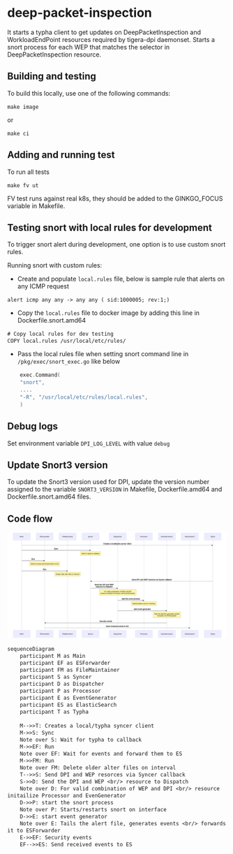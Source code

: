 # deep-packet-inspection

It starts a typha client to get updates on DeepPacketInspection and WorkloadEndPoint resources required by tigera-dpi daemonset.
Starts a snort process for each WEP that matches the selector in DeepPacketInspection resource.

## Building and testing

To build this locally, use one of the following commands:

```
make image
```

or

```
make ci
```

## Adding and running test

To run all tests

```
make fv ut
```

FV test runs against real k8s, they should be added to the GINKGO_FOCUS variable in Makefile.

## Testing snort with local rules for development

To trigger snort alert during development, one option is to use custom snort rules.

Running snort with custom rules:
- Create and populate `local.rules` file, below is sample rule that alerts on any ICMP request
```
alert icmp any any -> any any ( sid:1000005; rev:1;)
``` 
- Copy the `local.rules` file to docker image by adding this line in Dockerfile.snort.amd64
```
# Copy local rules for dev testing
COPY local.rules /usr/local/etc/rules/
```
- Pass the local rules file when setting snort command line in `/pkg/exec/snort_exec.go` like below
```go
    exec.Command(
    "snort",
    ....
    "-R", "/usr/local/etc/rules/local.rules",
    )
```

## Debug logs
Set environment variable `DPI_LOG_LEVEL` with value `debug`

## Update Snort3 version

To update the Snort3 version used for DPI, update the version number assigned to the variable `SNORT3_VERSION` in Makefile, Dockerfile.amd64 and Dockerfile.snort.amd64 files.

## Code flow
![Alt text](flow_diagram.svg)

```mermaid
sequenceDiagram
    participant M as Main
    participant EF as ESForwarder
    participant FM as FileMaintainer
    participant S as Syncer
    participant D as Dispatcher
    participant P as Processor
    participant E as EventGenerator
    participant ES as ElasticSearch
    participant T as Typha

    M-->>T: Creates a local/typha syncer client
    M->>S: Sync
    Note over S: Wait for typha to callback
    M->>EF: Run
    Note over EF: Wait for events and forward them to ES
    M->>FM: Run
    Note over FM: Delete older alter files on interval
    T-->>S: Send DPI and WEP resorces via Syncer callback
    S->>D: Send the DPI and WEP <br/> resource to Dispatch
    Note over D: For valid combination of WEP and DPI <br/> resource initailize Processor and EvenGenerator 
    D->>P: start the snort process
    Note over P: Starts/restarts snort on interface
    D->>E: start event generator
    Note over E: Tails the alert file, generates events <br/> forwards it to ESForwarder
    E->>EF: Security events
    EF-->>ES: Send received events to ES
```


